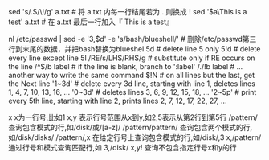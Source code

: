 sed 's/\.$/\!/g' 	a.txt	# 将 a.txt 内每一行结尾若为 . 则换成 ! 
sed '$a\This is a test' a.txt	# 在 a.txt 最后一行加入『 This is a test』


nl /etc/passwd | sed -e '3,$d' -e 's/bash/blueshell/'	# 删除/etc/passwd第三行到末尾的数据，并把bash替换为blueshel
5d               # delete line 5 only
5!d              # delete every line except line 5l	
/RE/s/LHS/RHS/g  # substitute only if RE occurs on the line
/^$/b label      # if the line is blank, branch to ':label'
/./!b label      # ... another way to write the same command
$!N              # on all lines but the last, get the Next line
'1~3d'		# delete every 3d line, starting with line 1, deletes lines 1, 4, 7, 10, 13, 16, ...
'0~3d' 		# deletes lines 3, 6, 9, 12, 15, 18, ...
'2~5p'		# print every 5th line, starting with line 2,  prints lines 2, 7, 12, 17, 22, 27, ...

x       		x为一行号,比如1
x,y     		表示行号范围从x到y,如2,5表示从第2行到第5行
/pattern/    		查询包含模式的行,如/disk/或/[a-z]/
/pattern/pattern/   	查询包含两个模式的行,如/disk/disks/
/pattern/,x  		在给定行号上查询包含模式的行,如/disk/,3
x,/pattern/  		通过行号和模式查询匹配行,如 3,/disk/
x,y!    		查询不包含指定行号x和y的行
